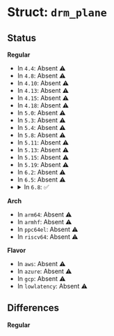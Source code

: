 # Struct: <code>drm_plane</code>

## Status
<b>Regular</b>
<ul>
<li>
In <code>4.4</code>: Absent ⚠️
</li>
<li>
In <code>4.8</code>: Absent ⚠️
</li>
<li>
In <code>4.10</code>: Absent ⚠️
</li>
<li>
In <code>4.13</code>: Absent ⚠️
</li>
<li>
In <code>4.15</code>: Absent ⚠️
</li>
<li>
In <code>4.18</code>: Absent ⚠️
</li>
<li>
In <code>5.0</code>: Absent ⚠️
</li>
<li>
In <code>5.3</code>: Absent ⚠️
</li>
<li>
In <code>5.4</code>: Absent ⚠️
</li>
<li>
In <code>5.8</code>: Absent ⚠️
</li>
<li>
In <code>5.11</code>: Absent ⚠️
</li>
<li>
In <code>5.13</code>: Absent ⚠️
</li>
<li>
In <code>5.15</code>: Absent ⚠️
</li>
<li>
In <code>5.19</code>: Absent ⚠️
</li>
<li>
In <code>6.2</code>: Absent ⚠️
</li>
<li>
In <code>6.5</code>: Absent ⚠️
</li>
<li>
<details>
<summary>In <code>6.8</code>: ✅</summary>

```c
struct drm_plane {
    struct drm_device *dev;
    struct list_head head;
    char *name;
    struct drm_modeset_lock mutex;
    struct drm_mode_object base;
    uint32_t possible_crtcs;
    uint32_t *format_types;
    unsigned int format_count;
    bool format_default;
    uint64_t *modifiers;
    unsigned int modifier_count;
    struct drm_crtc *crtc;
    struct drm_framebuffer *fb;
    struct drm_framebuffer *old_fb;
    const struct drm_plane_funcs *funcs;
    struct drm_object_properties properties;
    enum drm_plane_type type;
    unsigned int index;
    const struct drm_plane_helper_funcs *helper_private;
    struct drm_plane_state *state;
    struct drm_property *alpha_property;
    struct drm_property *zpos_property;
    struct drm_property *rotation_property;
    struct drm_property *blend_mode_property;
    struct drm_property *color_encoding_property;
    struct drm_property *color_range_property;
    struct drm_property *scaling_filter_property;
    struct drm_property *hotspot_x_property;
    struct drm_property *hotspot_y_property;
};
```
</details>
</li>
</ul>
<b>Arch</b>
<ul>
<li>
In <code>arm64</code>: Absent ⚠️
</li>
<li>
In <code>armhf</code>: Absent ⚠️
</li>
<li>
In <code>ppc64el</code>: Absent ⚠️
</li>
<li>
In <code>riscv64</code>: Absent ⚠️
</li>
</ul>
<b>Flavor</b>
<ul>
<li>
In <code>aws</code>: Absent ⚠️
</li>
<li>
In <code>azure</code>: Absent ⚠️
</li>
<li>
In <code>gcp</code>: Absent ⚠️
</li>
<li>
In <code>lowlatency</code>: Absent ⚠️
</li>
</ul>

## Differences
<b>Regular</b>
<ul>
</ul>
